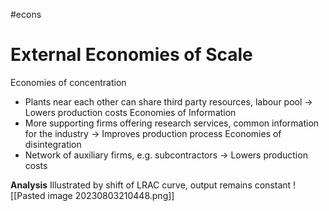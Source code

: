 #econs 

# External Economies of Scale

Economies of concentration
- Plants near each other can share third party resources, labour pool → Lowers production costs
Economies of Information
- More supporting firms offering research services, common information for the industry → Improves production process
Economies of disintegration
- Network of auxiliary firms, e.g. subcontractors → Lowers production costs

**Analysis**
Illustrated by shift of LRAC curve, output remains constant
![[Pasted image 20230803210448.png]]